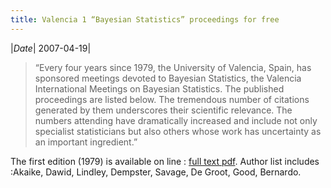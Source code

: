 ```yaml
---
title: Valencia 1 “Bayesian Statistics” proceedings for free
---
```

|*Date*| 2007-04-19|

> “Every four years since 1979, the University of Valencia, Spain, has sponsored meetings devoted to Bayesian Statistics, the Valencia International Meetings on Bayesian Statistics. The published proceedings are listed below. The tremendous number of citations generated by them underscores their scientific relevance. The numbers attending have dramatically increased and include not only specialist statisticians but also others whose work has uncertainty as an important ingredient.”

The first edition (1979) is available on line : [full text pdf](http://www.uv.es/bernardo/Valencia1.pdf).
Author list includes :Akaike, Dawid, Lindley, Dempster, Savage, De Groot, Good, Bernardo.
